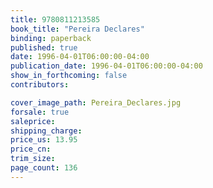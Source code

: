 ```yaml
---
title: 9780811213585
book_title: "Pereira Declares"
binding: paperback
published: true
date: 1996-04-01T06:00:00-04:00
publication_date: 1996-04-01T06:00:00-04:00
show_in_forthcoming: false
contributors:

cover_image_path: Pereira_Declares.jpg
forsale: true
saleprice:
shipping_charge:
price_us: 13.95
price_cn:
trim_size:
page_count: 136
---
```


